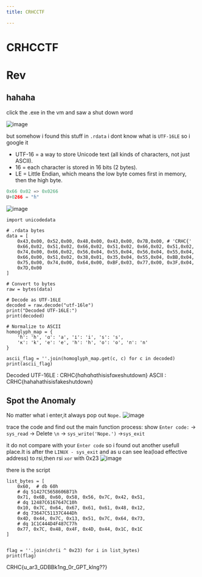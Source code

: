 ```yaml
---
title: CRHCCTF

---
```


# CRHCCTF

# Rev
## hahaha
click the .exe in the vm and saw a shut down word

![image](https://hackmd.io/_uploads/HJDhpeGYll.png)

but somehow i found this stuff in `.rdata`
i dont know what is `UTF-16LE` so i google it
- UTF-16 = a way to store Unicode text (all kinds of characters, not just ASCII).
- 16 = each character is stored in 16 bits (2 bytes).
- LE = Little Endian, which means the low byte comes first in memory, then the high byte.
```python
0x66 0x02 => 0x0266
U+0266 = "ɦ"
```

![image](https://hackmd.io/_uploads/HkISCeGYgg.png)

```python=
import unicodedata

# .rdata bytes
data = [
    0x43,0x00, 0x52,0x00, 0x48,0x00, 0x43,0x00, 0x7B,0x00, # 'CRHC{'
    0x66,0x02, 0x51,0x02, 0x66,0x02, 0x51,0x02, 0x66,0x02, 0x51,0x02,
    0x74,0x00, 0x66,0x02, 0x56,0x04, 0x55,0x04, 0x56,0x04, 0x55,0x04,
    0x66,0x00, 0x51,0x02, 0x38,0x01, 0x35,0x04, 0x55,0x04, 0xBB,0x04,
    0x75,0x00, 0x74,0x00, 0x64,0x00, 0xBF,0x03, 0x77,0x00, 0x3F,0x04,
    0x7D,0x00
]

# Convert to bytes
raw = bytes(data)

# Decode as UTF-16LE
decoded = raw.decode("utf-16le")
print("Decoded UTF-16LE:")
print(decoded)

# Normalize to ASCII
homoglyph_map = {
    'ɦ': 'h', 'ɑ': 'a', 'і': 'i', 'ѕ': 's',
    'ĸ': 'k', 'е': 'e', 'һ': 'h', 'ο': 'o', 'п': 'n'
}

ascii_flag = ''.join(homoglyph_map.get(c, c) for c in decoded)
print(ascii_flag)

```
Decoded UTF-16LE :  CRHC{ɦɑɦɑɦɑtɦіѕіѕfɑĸеѕһutdοwп}
ASCII :  CRHC{hahahathisisfakeshutdown}

## Spot the Anomaly
No matter what i enter,it always pop out `Nope.`
![image](https://hackmd.io/_uploads/H1wvezMtgg.png)

trace the code and find out the main function process:
show `Enter code:` -> `sys_read` -> Delete `\n` -> `sys_write('Nope.')` ->`sys_exit`

it do not compare with your `Enter code`
so i found out another usefull place.It is after the `LINUX - sys_exit`
and as u can see lea(load effective address) to rsi,then rsi `xor` with 0x23
![image](https://hackmd.io/_uploads/B1yBfGfKgl.png)

there is the script
```python=
list_bytes = [
    0x60,  # db 60h
    # dq 51427C5658606B71h
    0x71, 0x6B, 0x60, 0x58, 0x56, 0x7C, 0x42, 0x51,
    # dq 12487C6167647C10h
    0x10, 0x7C, 0x64, 0x67, 0x61, 0x61, 0x48, 0x12,
    # dq 73647C51137C444Dh
    0x4D, 0x44, 0x7C, 0x13, 0x51, 0x7C, 0x64, 0x73,
    # dq 1C1C444D4F487C77h
    0x77, 0x7C, 0x48, 0x4F, 0x4D, 0x44, 0x1C, 0x1C
]


flag = ''.join(chr(i ^ 0x23) for i in list_bytes)
print(flag)
```
CRHC{u_ar3_GDBBk1ng_0r_GPT_klng??}